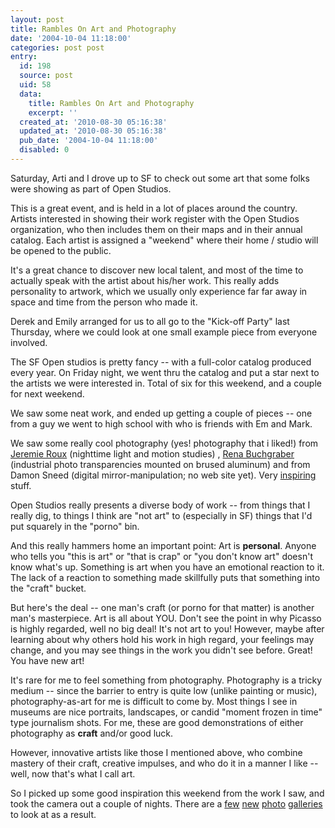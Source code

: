 ```yaml
---
layout: post
title: Rambles On Art and Photography
date: '2004-10-04 11:18:00'
categories: post post
entry:
  id: 198
  source: post
  uid: 58
  data:
    title: Rambles On Art and Photography
    excerpt: ''
  created_at: '2010-08-30 05:16:38'
  updated_at: '2010-08-30 05:16:38'
  pub_date: '2004-10-04 11:18:00'
  disabled: 0
---
```

Saturday, Arti and I drove up to SF to check out some
art that some folks were showing as part of Open
Studios.

This is a great event, and is held in a lot of places
around the country.  Artists interested in showing
their work register with the Open Studios
organization, who then includes them on their maps and
in their annual catalog.  Each artist is assigned a
"weekend" where their home / studio will be opened to
the public.  

It's a great chance to discover new local talent, and
most of the time to actually speak with the artist
about his/her work.  This really adds personality to
artwork, which we usually only experience far far away
in space and time from the person who made it.

Derek and Emily arranged for us to all go to the
"Kick-off Party" last Thursday, where we could look at
one small example piece from everyone involved.

The SF Open studios is pretty fancy -- with a
full-color catalog produced every year.  On Friday
night, we went thru the catalog and put a star next to
the artists we were interested in.  Total of six for
this weekend, and a couple for next weekend.

We saw some neat work, and ended up getting a couple
of pieces -- one from a guy we went to high school
with who is friends with Em and Mark.

We saw some really cool photography (yes!  photography
that i liked!) from <a href=http://www.jeremieroux.com
/>Jeremie Roux</a> (nighttime light and motion
studies) , <a href=http://www.rena-b.com/photo>Rena
Buchgraber</a> (industrial photo transparencies
mounted on brused aluminum) and from Damon Sneed
(digital mirror-manipulation; no web site yet).  Very
<a href=/pictures/20041002-nighttime/?9>inspiring</a>
stuff.

Open Studios really presents a diverse body of work --
from things that I really dig, to things I think are
"not art" to (especially in SF) things that I'd put
squarely in the "porno" bin.

And this really hammers home an important point:  Art
is <b>personal</b>.  Anyone who tells you "this is
art" or "that is crap" or "you don't know art" doesn't
know what's up.  Something is art when you have an
emotional reaction to it.  The lack of a reaction to
something made skillfully puts that something into the
"craft" bucket.

But here's the deal -- one man's craft (or porno for
that matter) is another man's masterpiece.  Art is all
about YOU.  Don't see the point in why Picasso is
highly regarded, well no big deal!  It's not art to
you!  However, maybe after learning about why others
hold his work in high regard, your feelings may
change, and you may see things in the work you didn't
see before.  Great!  You have new art!

It's rare for me to feel something from photography. 
Photography is a tricky medium -- since the barrier to
entry is quite low (unlike painting or music),
photography-as-art for me is difficult to come by. 
Most things I see in museums are nice portraits,
landscapes, or candid "moment frozen in time" type
journalism shots.  For me, these are good
demonstrations of either photography as <b>craft</b>
and/or good luck.

However, innovative artists like those I mentioned
above, who combine mastery of their craft, creative
impulses, and who do it in a manner I like -- well,
now  that's what I call art.

So I picked up some good inspiration this weekend from
the work I saw, and took the camera out a couple of
nights.  There are a <a
href=http://nobot.2y.net/pictures/india_art/>few</a>
<a
href=http://nobot.2y.net/pictures/20041002-nighttime/>new</a>
<a
href=http://nobot.2y.net/pictures/20041004-grasshopper/>photo</a>
<a
href=http://nobot.2y.net/pictures/20041004-baynight/>galleries</a>
to look at as a result.
